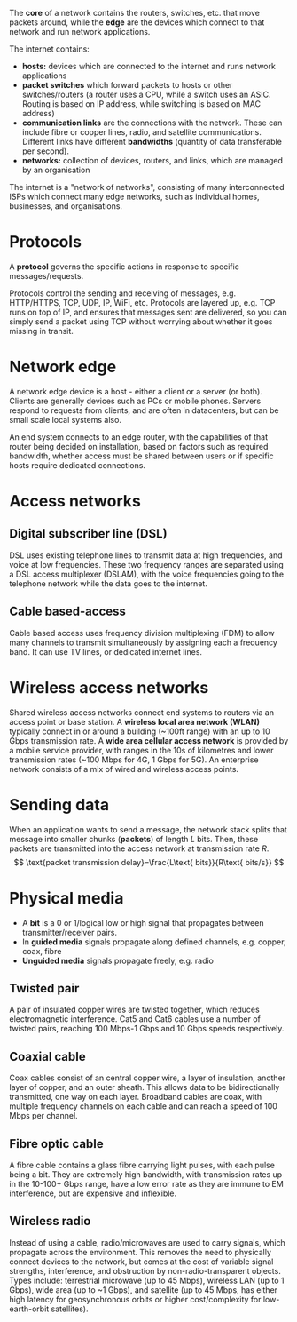 The **core** of a network contains the routers, switches, etc. that move packets around, while the **edge** are the devices which connect to that network and run network applications.

The internet contains:
- **hosts:** devices which are connected to the internet and runs network applications
- **packet switches** which forward packets to hosts or other switches/routers (a router uses a CPU, while a switch uses an ASIC. Routing is based on IP address, while switching is based on MAC address)
- **communication links** are the connections with the network. These can include fibre or copper lines, radio, and satellite communications. Different links have different **bandwidths** (quantity of data transferable per second).
- **networks:** collection of devices, routers, and links, which are managed by an organisation

The internet is a "network of networks", consisting of many interconnected ISPs which connect many edge networks, such as individual homes, businesses, and organisations.
# Protocols
A **protocol** governs the specific actions in response to specific messages/requests.

Protocols control the sending and receiving of messages, e.g. HTTP/HTTPS, TCP, UDP, IP, WiFi, etc. Protocols are layered up, e.g. TCP runs on top of IP, and ensures that messages sent are delivered, so you can simply send a packet using TCP without worrying about whether it goes missing in transit.
# Network edge
A network edge device is a host - either a client or a server (or both). Clients are generally devices such as PCs or mobile phones. Servers respond to requests from clients, and are often in datacenters, but can be small scale local systems also.

An end system connects to an edge router, with the capabilities of that router being decided on installation, based on factors such as required bandwidth, whether access must be shared between users or if specific hosts require dedicated connections.
# Access networks
## Digital subscriber line (DSL)
DSL uses existing telephone lines to transmit data at high frequencies, and voice at low frequencies. These two frequency ranges are separated using a DSL access multiplexer (DSLAM), with the voice frequencies going to the telephone network while the data goes to the internet.
## Cable based-access
Cable based access uses frequency division multiplexing (FDM) to allow many channels to transmit simultaneously by assigning each a frequency band. It can use TV lines, or dedicated internet lines.
# Wireless access networks
Shared wireless access networks connect end systems to routers via an access point or base station. A **wireless local area network (WLAN)** typically connect in or around a building (~100ft range) with an up to 10 Gbps transmission rate. A **wide area cellular access network** is provided by a mobile service provider, with ranges in the 10s of kilometres and lower transmission rates (~100 Mbps for 4G, 1 Gbps for 5G). An enterprise network consists of a mix of wired and wireless access points.
# Sending data
When an application wants to send a message, the network stack splits that message into smaller chunks (**packets**) of length $L$ bits. Then, these packets are transmitted into the access network at transmission rate $R$.
$$
\text{packet transmission delay}=\frac{L\text{ bits}}{R\text{ bits/s}}
$$
# Physical media
- A **bit** is a 0 or 1/logical low or high signal that propagates between transmitter/receiver pairs.
- In **guided media** signals propagate along defined channels, e.g. copper, coax, fibre
- **Unguided media** signals propagate freely, e.g. radio
## Twisted pair
A pair of insulated copper wires are twisted together, which reduces electromagnetic interference. Cat5 and Cat6 cables use a number of twisted pairs, reaching 100 Mbps-1 Gbps and 10 Gbps speeds respectively.
## Coaxial cable
Coax cables consist of an central copper wire, a layer of insulation, another layer of copper, and an outer sheath. This allows data to be bidirectionally transmitted, one way on each layer. Broadband cables are coax, with multiple frequency channels on each cable and can reach a speed of 100 Mbps per channel.
## Fibre optic cable
A fibre cable contains a glass fibre carrying light pulses, with each pulse being a bit. They are extremely high bandwidth, with transmission rates up in the 10-100+ Gbps range, have a low error rate as they are immune to EM interference, but are expensive and inflexible.
## Wireless radio
Instead of using a cable, radio/microwaves are used to carry signals, which propagate across the environment. This removes the need to physically connect devices to the network, but comes at the cost of variable signal strengths, interference, and obstruction by non-radio-transparent objects. Types include: terrestrial microwave (up to 45 Mbps), wireless LAN (up to 1 Gbps), wide area (up to ~1 Gbps), and satellite (up to 45 Mbps, has either high latency for geosynchronous orbits or higher cost/complexity for low-earth-orbit satellites).